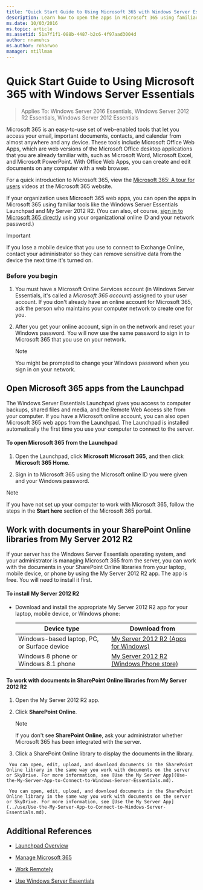 ```yaml
---
title: "Quick Start Guide to Using Microsoft 365 with Windows Server Essentials"
description: Learn how to open the apps in Microsoft 365 using familiar tools like the Windows Server Essentials Launchpad and My Server 2012 R2.
ms.date: 10/03/2016
ms.topic: article
ms.assetid: 51a7f1f1-088b-4487-b2c6-4f97aad3004d
author: nnamuhcs
ms.author: roharwoo
manager: mtillman
---
```


# Quick Start Guide to Using Microsoft 365 with Windows Server Essentials

>Applies To: Windows Server 2016 Essentials, Windows Server 2012 R2 Essentials, Windows Server 2012 Essentials

 Microsoft 365 is an easy-to-use set of web-enabled tools that let you access your email, important documents, contacts, and calendar from almost anywhere and any device. These tools include Microsoft Office Web Apps, which are web versions of the Microsoft Office desktop applications that you are already familiar with, such as Microsoft Word, Microsoft Excel, and Microsoft PowerPoint. With Office Web Apps, you can create and edit documents on any computer with a web browser.

 For a quick introduction to Microsoft 365, view the [Microsoft 365: A tour for users](https://onlinehelp.microsoft.com/office365-smallbusinesses/hh534379.aspx) videos at the Microsoft 365 website.

 If your organization uses Microsoft 365 web apps, you can open the apps in Microsoft 365 using familiar tools like the  Windows Server Essentials Launchpad and My Server 2012 R2. (You can also, of course, [sign in to Microsoft 365 directly](https://login.microsoftonline.com/login.srf?wa=wsignin1.0&rpsnv=2&ct=1384059583&rver=6.1.6206.0&wp=MBI_KEY&wreply=https:%2F%2Fwww.outlook.com%2Fowa%2F&id=260563&whr=students.tamuk.edu&CBCXT=out) using your organizational online ID and your network password.)

> [!IMPORTANT]
>  If you lose a mobile device that you use to connect to Exchange Online, contact your administrator so they can remove sensitive data from the device the next time it's turned on.

### Before you begin

1.  You must have a Microsoft Online Services account (in Windows Server Essentials, it's called a *Microsoft 365 account*) assigned to your user account. If you don't already have an online account for Microsoft 365, ask the person who maintains your computer network to create one for you.

2.  After you get your online account, sign in on the network and reset your Windows password. You will now use the same password to sign in to  Microsoft 365 that you use on your network.

    > [!NOTE]
    >  You might be prompted to change your Windows password when you sign in on your network.

## Open Microsoft 365 apps from the Launchpad
 The  Windows Server Essentials Launchpad gives you access to computer backups, shared files and media, and the Remote Web Access site from your computer. If you have a Microsoft online account, you can also open  Microsoft 365 web apps from the Launchpad. The Launchpad is installed automatically the first time you use your computer to connect to the server.

#### To open Microsoft 365 from the Launchpad

1.  Open the Launchpad, click **Microsoft Microsoft 365**, and then click **Microsoft 365 Home**.

2.  Sign in to  Microsoft 365 using the Microsoft online ID you were given and your Windows password.

> [!NOTE]
>  If you have not set up your computer to work with  Microsoft 365, follow the steps in the **Start here** section of the  Microsoft 365 portal.

## Work with documents in your SharePoint Online libraries from My Server 2012 R2
 If your server has the  Windows Server Essentials operating system, and your administrator is managing  Microsoft 365 from the server, you can work with the documents in your SharePoint Online libraries from your laptop, mobile device, or phone by using the My Server 2012 R2 app. The app is free. You will need to install it first.

#### To install My Server 2012 R2

-   Download and install the appropriate My Server 2012 R2 app for your laptop, mobile device, or Windows phone:

    |Device type|Download from|
    |-----------------|-------------------|
    |Windows-based laptop, PC, or Surface device|[My Server 2012 R2 (Apps for Windows)](https://apps.microsoft.com/windows/app/my-server-2012-r2/67e86695-bda3-4f32-96c4-2e20e56f1cf3)|
    | Windows 8 phone or  Windows 8.1 phone|[My Server 2012 R2 (Windows Phone store)](https://www.windowsphone.com/store/app/my-server-2012-r2/44f596b5-0477-4096-b96e-ddd6ef64ad6b)|

#### To work with documents in SharePoint Online libraries from My Server 2012 R2

1.  Open the My Server 2012 R2 app.

2.  Click **SharePoint Online**.

    > [!NOTE]
    >  If you don't see **SharePoint Online**, ask your administrator whether  Microsoft 365 has been integrated with the server.

3.  Click a SharePoint Online library to display the documents in the library.


~~~
 You can open, edit, upload, and download documents in the SharePoint Online library in the same way you work with documents on the server or SkyDrive. For more information, see [Use the My Server App](Use-the-My-Server-App-to-Connect-to-Windows-Server-Essentials.md).

 You can open, edit, upload, and download documents in the SharePoint Online library in the same way you work with documents on the server or SkyDrive. For more information, see [Use the My Server App](../use/Use-the-My-Server-App-to-Connect-to-Windows-Server-Essentials.md).
~~~


## Additional References

-   [Launchpad Overview](../manage/Overview-of-the-Launchpad-in-Windows-Server-Essentials.md)

-   [Manage Microsoft 365](../manage/Manage-Office-365-in-Windows-Server-Essentials.md)

-   [Work Remotely](Work-Remotely-in-Windows-Server-Essentials.md)

-   [Use Windows Server Essentials](Use-Windows-Server-Essentials.md)

